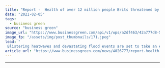 ```yaml
---
title: "Report -  Health of over 12 million people Brits threatened by climate change"
date: "2021-02-05"
tags: 
  - business green
source: "business green"
image_url: "https://www.businessgreen.com/api/v1/wps/a2df463/42a777d8-539d-492a-851e-cbef4fc43385/4/flood-york-2015-4-185x114.jpeg"
image_fp: "/assets/img/post_thumbnails/171.jpeg"
lead: "
 Blistering heatwaves and devastating flood events are set to take an ever greater toll on the UK's mental and physical health, according to the Climate Coalition ..."
article_url: "https://www.businessgreen.com/news/4026777/report-health-million-people-brits-threatened-climate-change"
---
```


---

